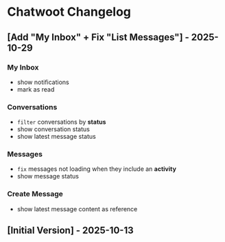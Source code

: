 # Chatwoot Changelog

## [Add "My Inbox" + Fix "List Messages"] - 2025-10-29

### My Inbox
- show notifications
- mark as read

### Conversations
- `filter` conversations by **status**
- show conversation status
- show latest message status

### Messages
- `fix` messages not loading when they include an **activity**
- show message status

### Create Message
- show latest message content as reference

## [Initial Version] - 2025-10-13